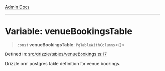 [Admin Docs](/)

***

# Variable: venueBookingsTable

> `const` **venueBookingsTable**: `PgTableWithColumns`\<\{\}\>

Defined in: [src/drizzle/tables/venueBookings.ts:17](https://github.com/Suyash878/talawa-api/blob/4657139c817cb5935454def8fb620b05175365a9/src/drizzle/tables/venueBookings.ts#L17)

Drizzle orm postgres table definition for venue bookings.
